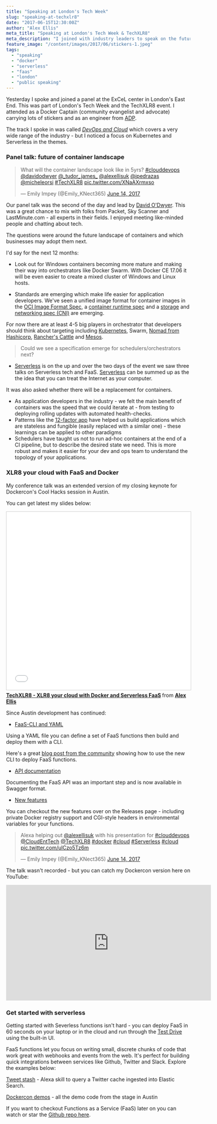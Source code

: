 ```yaml
---
title: "Speaking at London's Tech Week"
slug: "speaking-at-techxlr8"
date: "2017-06-15T12:30:00Z"
author: "Alex Ellis"
meta_title: "Speaking at London's Tech Week & TechXLR8"
meta_description: "I joined with industry leaders to speak on the future of containers - get my take for the next few years and catch-up with my talk on Serverless functions"
feature_image: "/content/images/2017/06/stickers-1.jpeg"
tags:
  - "speaking"
  - "docker"
  - "serverless"
  - "faas"
  - "london"
  - "public speaking"
---
```


Yesterday I spoke and joined a panel at the ExCeL center in London's East End. This was part of London's Tech Week and the TechXLR8 event. I attended as a Docker Captain (community evangelist and advocate) carrying lots of stickers and as an engineer from [ADP](https://www.adp.com).

The track I spoke in was called [*DevOps and Cloud*](https://tmt.knect365.com/cloud-devops-world/) which covers a very wide range of the industry - but I noticed a focus on Kubernetes and Serverless in the themes.

### Panel talk: future of container landscape

<blockquote class="twitter-tweet" data-lang="en"><p lang="en" dir="ltr">What will the container landscape look like in 5yrs? <a href="https://twitter.com/hashtag/clouddevops?src=hash">#clouddevops</a> <a href="https://twitter.com/davidodwyer">@davidodwyer</a> <a href="https://twitter.com/_tudor_james_">@_tudor_james_</a> <a href="https://twitter.com/alexellisuk">@alexellisuk</a> <a href="https://twitter.com/ipedrazas">@ipedrazas</a> <a href="https://twitter.com/micheleorsi">@micheleorsi</a> <a href="https://twitter.com/hashtag/TechXLR8?src=hash">#TechXLR8</a> <a href="https://t.co/XNaAXrmxso">pic.twitter.com/XNaAXrmxso</a></p>&mdash; Emily Impey (@Emily_KNect365) <a href="https://twitter.com/Emily_KNect365/status/875002696805343233">June 14, 2017</a></blockquote> <script async src="//platform.twitter.com/widgets.js" charset="utf-8"></script>

Our panel talk was the second of the day and lead by [David O'Dwyer](https://twitter.com/davidodwyer). This was a great chance to mix with folks from Packet, Sky Scanner and LastMinute.com - all experts in their fields. I enjoyed meeting like-minded people and chatting about tech.

The questions were around the future landscape of containers and which businesses may adopt them next.

I'd say for the next 12 months:

* Look out for Windows containers becoming more mature and making their way into orchestrators like Docker Swarm. With Docker CE 17.06 it will be even easier to create a mixed cluster of Windows and Linux hosts.

* Standards are emerging which make life easier for application developers. We've seen a unified image format for container images in the [OCI Image Format Spec](https://github.com/opencontainers/image-spec), a [container runtime spec](https://github.com/opencontainers/runtime-spec) and a [storage](https://github.com/moby/moby/issues/31923) and [networking spec (CNI)](https://github.com/containernetworking/cni) are emerging.

For now there are at least 4-5 big players in orchestrator that developers should think about targeting including [Kubernetes](https://kubernetes.io), Swarm, [Nomad from Hashicorp](https://github.com/hashicorp/nomad), [Rancher's Cattle](https://github.com/rancher/cattle) and [Mesos](http://mesos.apache.org).

> Could we see a specification emerge for schedulers/orchestrators next?

* [Serverless](http://blog.alexellis.io/tag/serverless/) is on the up and over the two days of the event we saw three talks on Serverless tech and FaaS. [Serverless](http://blog.alexellis.io/tag/serverless/) can be summed up as the the idea that you can treat the Internet as your computer.

It was also asked whether there will be a replacement for containers.

* As application developers in the industry - we felt the main benefit of containers was the speed that we could iterate at - from testing to deploying rolling updates with automated health-checks.
* Patterns like the [12-factor app](https://12factor.net) have helped us build applications which are stateless and fungible (easily replaced with a similar one) - these learnings can be applied to other paradigms
* Schedulers have taught us not to run ad-hoc containers at the end of a CI pipeline, but to describe the desired state we need. This is more robust and makes it easier for your dev and ops team to understand the topology of your applications.

### XLR8 your cloud with FaaS and Docker

My conference talk was an extended version of my closing keynote for Dockercon's Cool Hacks session in Austin.

You can get latest my slides below:

<iframe src="//www.slideshare.net/slideshow/embed_code/key/fssUJhAUFwrwrq?startSlide=2" width="595" height="485" frameborder="0" marginwidth="0" marginheight="0" scrolling="no" style="border:1px solid #CCC; border-width:1px; margin-bottom:5px; max-width: 100%;" allowfullscreen> </iframe> <div style="margin-bottom:5px"> <strong> <a href="//www.slideshare.net/AlexEllis11/techxlr8-xlr8-your-cloud-with-docker-and-serverless-faas" title="TechXLR8 - XLR8 your cloud with Docker and Serverless FaaS" target="_blank">TechXLR8 - XLR8 your cloud with Docker and Serverless FaaS</a> </strong> from <strong><a target="_blank" href="//www.slideshare.net/AlexEllis11">Alex Ellis</a></strong> </div></iframe>

<p></p>

Since Austin development has continued:

* [FaaS-CLI and YAML](https://github.com/alexellis/faas-cli)

Using a YAML file you can define a set of FaaS functions then build and deploy them with a CLI.

Here's a great [blog post from the community](https://dev.to/developius/functions-as-a-service---deploying-functions-to-docker-swarm-via-a-cli) showing how to use the new CLI to deploy FaaS functions.

* [API documentation](https://github.com/alexellis/faas/blob/master/api-docs/swagger.yml)

Documenting the FaaS API was an important step and is now available in Swagger format.

* [New features](https://github.com/alexellis/faas/releases)

You can checkout the new features over on the Releases page - including private Docker registry support and CGI-style headers in environmental variables for your functions.

<blockquote class="twitter-tweet" data-lang="en"><p lang="en" dir="ltr">Alexa helping out <a href="https://twitter.com/alexellisuk">@alexellisuk</a> with his presentation for <a href="https://twitter.com/hashtag/clouddevops?src=hash">#clouddevops</a> <a href="https://twitter.com/CloudEntTech">@CloudEntTech</a> <a href="https://twitter.com/TechXLR8">@TechXLR8</a> <a href="https://twitter.com/hashtag/docker?src=hash">#docker</a> <a href="https://twitter.com/hashtag/cloud?src=hash">#cloud</a> <a href="https://twitter.com/hashtag/Serverless?src=hash">#Serverless</a> <a href="https://twitter.com/hashtag/cloud?src=hash">#cloud</a> <a href="https://t.co/ulCzo5Tz6m">pic.twitter.com/ulCzo5Tz6m</a></p>&mdash; Emily Impey (@Emily_KNect365) <a href="https://twitter.com/Emily_KNect365/status/874985032120664064">June 14, 2017</a></blockquote> <script async src="//platform.twitter.com/widgets.js" charset="utf-8"></script>

The talk wasn't recorded - but you can catch my Dockercon version here on YouTube:

<iframe width="560" height="315" src="https://www.youtube.com/embed/-h2VTE9WnZs?start=954" frameborder="0" allowfullscreen></iframe>

### Get started with serverless

Getting started with Severless functions isn't hard - you can deploy FaaS in 60 seconds on your laptop or in the cloud and run through the [Test Drive](https://github.com/alexellis/faas/blob/master/TestDrive.md) using the built-in UI.

FaaS functions let you focus on writing small, discrete chunks of code that work great with webhooks and events from the web. It's perfect for building quick integrations between services like Github, Twitter and Slack. Explore the examples below:

[Tweet stash](https://github.com/alexellis/journey-expert/) - Alexa skill to query a Twitter cache ingested into Elastic Search.

[Dockercon demos](https://github.com/alexellis/faas-dockercon/) - all the demo code from the stage in Austin

If you want to checkout Functions as a Service (FaaS) later on you can watch or star the [Github repo here](http://github.com/alexellis/faas).